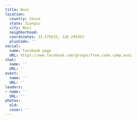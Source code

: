 ```yaml
---
title: Wuxi
location:
  country: China
  state: Jiangsu
  city: Wuxi
  neighborhood: 
  coordinates: 31.575635, 120.295453
  plusCode: ''
social:
  name: Facebook page
  URL: https://www.facebook.com/groups/free.code.camp.wuxi
chat:
  name: ''
  URL: ''
event:
  name: ''
  URL: ''
leaders:
- name: ''
  URL: ''
photos:
  old: 
  cover: ''
---
```

